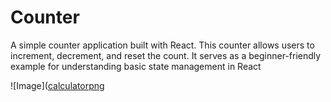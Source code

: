 # Counter
A simple counter application built with React. This counter allows users to increment, decrement, and reset the count. It serves as a beginner-friendly example for understanding basic state management in React

![Image]([calculatorpng](https://github.com/ruchira05/Counter/blob/main/src/Screenshot%202024-04-01%20at%2000.55.44.png)
